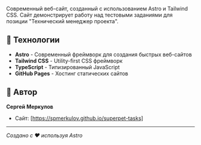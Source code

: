 Современный веб-сайт, созданный с использованием Astro и Tailwind CSS. Сайт демонстрирует работу над тестовыми заданиями для позиции "Технический менеджер проекта".

## 🚀 Технологии

- **Astro** - Современный фреймворк для создания быстрых веб-сайтов
- **Tailwind CSS** - Utility-first CSS фреймворк
- **TypeScript** - Типизированный JavaScript
- **GitHub Pages** - Хостинг статических сайтов

## 👤 Автор

**Сергей Меркулов**
- Сайт: [https://spmerkulov.github.io/superpet-tasks]

---

*Создано с ❤️ используя Astro*